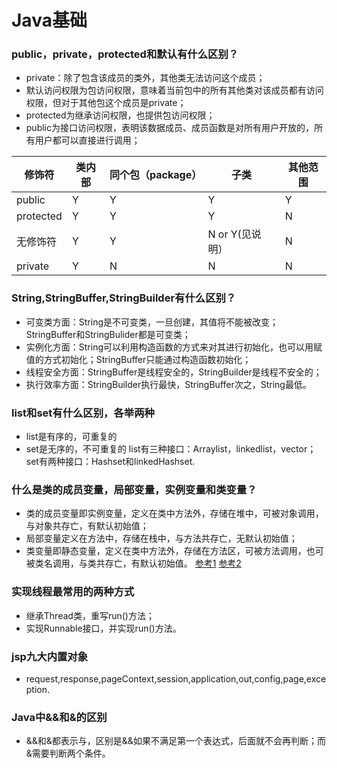 # Java基础
### <a id="public&private&protected&默认">public，private，protected和默认有什么区别？</a>
* private：除了包含该成员的类外，其他类无法访问这个成员；
* 默认访问权限为包访问权限，意味着当前包中的所有其他类对该成员都有访问权限，但对于其他包这个成员是private；
* protected为继承访问权限，也提供包访问权限；
* public为接口访问权限，表明该数据成员、成员函数是对所有用户开放的，所有用户都可以直接进行调用；

 修饰符  |  类内部 |  同个包（package） |  子类 |  其他范围 
------------- | ------------- | -------------| -------------| -------------
public | Y |  Y |  Y |  Y
protected  |  Y |  Y |  Y |  N
无修饰符  |  Y |  Y |  N or Y(见说明） |  N
private  |  Y |  N |  N |  N

### <a id="String&StringBuffer&StringBuilder">String,StringBuffer,StringBuilder有什么区别？</a>
* 可变类方面：String是不可变类，一旦创建，其值将不能被改变；StringBuffer和StringBulider都是可变类；
* 实例化方面：String可以利用构造函数的方式来对其进行初始化，也可以用赋值的方式初始化；StringBuffer只能通过构造函数初始化；
* 线程安全方面：StringBuffer是线程安全的，StringBuilder是线程不安全的；
* 执行效率方面：StringBuilder执行最快，StringBuffer次之，String最低。

### <a id="list&set">list和set有什么区别，各举两种</a>
* list是有序的，可重复的
* set是无序的，不可重复的
list有三种接口：Arraylist，linkedlist，vector；set有两种接口：Hashset和linkedHashset.

### <a id="成员变量&局部变量&实例变量&类变量">什么是类的成员变量，局部变量，实例变量和类变量？</a>
* 类的成员变量即实例变量，定义在类中方法外，存储在堆中，可被对象调用，与对象共存亡，有默认初始值；
* 局部变量定义在方法中，存储在栈中，与方法共存亡，无默认初始值；
* 类变量即静态变量，定义在类中方法外，存储在方法区，可被方法调用，也可被类名调用，与类共存亡，有默认初始值。
[参考1](http://blog.csdn.net/haovip123/article/details/43883109)
[参考2](http://2892931976.blog.51cto.com/5396534/1741592)

### <a id="线程实现">实现线程最常用的两种方式</a>
* 继承Thread类，重写run()方法；
* 实现Runnable接口，并实现run()方法。

### <a id="JSP九大内置对象">jsp九大内置对象</a>
* request,response,pageContext,session,application,out,config,page,exception.

### <a id="Java中&&和&的区别">Java中&&和&的区别</a>
* &&和&都表示与，区别是&&如果不满足第一个表达式，后面就不会再判断；而&需要判断两个条件。


